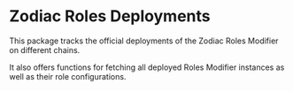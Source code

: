 # Zodiac Roles Deployments

This package tracks the official deployments of the Zodiac Roles Modifier on different chains.

It also offers functions for fetching all deployed Roles Modifier instances as well as their role configurations.

